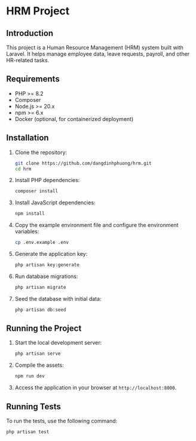 # HRM Project

## Introduction

This project is a Human Resource Management (HRM) system built with Laravel. It helps manage employee data, leave requests, payroll, and other HR-related tasks.

## Requirements

- PHP >= 8.2
- Composer
- Node.js >= 20.x
- npm >= 6.x
- Docker (optional, for containerized deployment)

## Installation

1. Clone the repository:
    ```sh
    git clone https://github.com/dangdinhphuong/hrm.git
    cd hrm
    ```

2. Install PHP dependencies:
    ```sh
    composer install
    ```

3. Install JavaScript dependencies:
    ```sh
    npm install
    ```

4. Copy the example environment file and configure the environment variables:
    ```sh
    cp .env.example .env
    ```

5. Generate the application key:
    ```sh
    php artisan key:generate
    ```

6. Run database migrations:
    ```sh
    php artisan migrate
    ```

7. Seed the database with initial data:
    ```sh
    php artisan db:seed
    ```

## Running the Project

1. Start the local development server:
    ```sh
    php artisan serve
    ```

2. Compile the assets:
    ```sh
    npm run dev
    ```

3. Access the application in your browser at `http://localhost:8000`.

## Running Tests

To run the tests, use the following command:
```sh
php artisan test

